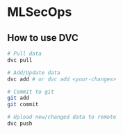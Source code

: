 # MLSecOps

## How to use DVC

```bash
# Pull data
dvc pull

# Add/Update data
dvc add # or dvc add <your-changes>

# Commit to git
git add
git commit

# Upload new/changed data to remote
dvc push
```